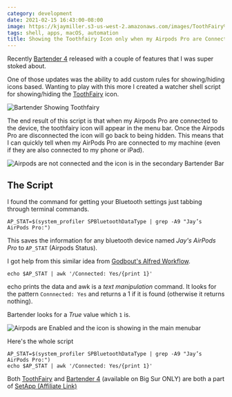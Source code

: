```yaml
---
category: development
date: 2021-02-15 16:43:00-08:00
image: https://kjaymiller.s3-us-west-2.amazonaws.com/images/ToothFairy%20Toggle.png
tags: shell, apps, macOS, automation
title: Showing the Toothfairy Icon only when my Airpods Pro are Connected
---
```


Recently [Bartender 4][Bartender] released with a couple of features that I was super stoked about. 

One of those updates was the ability to add custom rules for showing/hiding icons based. Wanting to play with this more I created a watcher shell script for showing/hiding the [ToothFairy][ToothFairy] icon.

![Bartender Showing Toothfairy](https://kjaymiller.s3-us-west-2.amazonaws.com/images/ToothFairy%20Toggle.png)

The end result of this script is that when my Airpods Pro are connected to the device, the toothfairy icon will appear in the menu bar. Once the Airpods Pro are disconnected the icon will go back to being hidden. This means that I can quickly tell when my AirPods Pro are connected to my machine (even if they are also connected to my phone or iPad).

![Airpods are not connected and the icon is in the secondary Bartender Bar](https://kjaymiller.s3-us-west-2.amazonaws.com/images/bartender-toothfairy-disabled.png)

## The Script
I found the command for getting your Bluetooth settings just tabbing through terminal commands. 

`AP_STAT=$(system_profiler SPBluetoothDataType | grep -A9 "Jay’s AirPods Pro:")`

This saves the information for any bluetooth device named _Jay's AirPods Pro_ to `AP_STAT` (Airpods Status).

I got help from this similar idea from [Godbout's Alfred Workflow](https://github.com/godbout/alfred-airpodspro-battery). 

`echo $AP_STAT | awk '/Connected: Yes/{print 1}'`

echo prints the data and awk is a _text manipulation_ command. It looks for the pattern `Connnected: Yes` and returns a 1 if it is found (otherwise it returns nothing).

Bartender looks for a _True_ value which `1` is. 

![Airpods are Enabled and the icon is showing in the main menubar](https://kjaymiller.s3-us-west-2.amazonaws.com/images/toothfairy-bartender-enabled.png)


Here's the whole script

```
AP_STAT=$(system_profiler SPBluetoothDataType | grep -A9 "Jay’s AirPods Pro:")
echo $AP_STAT | awk '/Connected: Yes/{print 1}'
```

Both [ToothFairy][ToothFairy] and [Bartender 4][Bartender] (available on Big Sur ONLY) are both a part of [SetApp (Affiliate Link)](https://go.setapp.com/invite/6bcd77a8-3223-482b-bcd2-ff337999765d)

[Bartender]: https://macbartender.com
[ToothFairy]: https://c-command.com/toothfairy/
